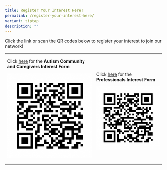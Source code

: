 ```yaml
---
title: Register Your Interest Here!
permalink: /register-your-interest-here/
variant: tiptap
description: ""
---
```

<p>Click the link or scan the QR codes below to register your interest to
join our network!</p>
<table style="minWidth: 50px">
<colgroup>
<col>
<col>
</colgroup>
<tbody>
<tr>
<td rowspan="1" colspan="1">
<p>Click <a href="https://form.gov.sg/66e7a6f8d522179d763307ad" rel="noopener nofollow" target="_blank">here</a> for
the <strong>Autism Community and Caregivers Interest Form</strong>
</p>
<div class="isomer-image-wrapper">
<img style="width: 100%" height="auto" width="100%" alt="" src="/images/QR_Code_AC_Autism_Community_and_Caregivers_Interest_FormSG.png">
</div>
<p></p>
</td>
<td rowspan="1" colspan="1">
<p>Click <a href="https://form.gov.sg/66e7f1e959b2553e91c6e0ad" rel="noopener nofollow" target="_blank">here</a> for
the <strong>Professionals Interest Form</strong>
</p>
<div class="isomer-image-wrapper">
<img style="width: 100%" height="auto" width="100%" alt="" src="/images/QR_Code_AC_Professionals_Interest_FormSG.png">
</div>
</td>
</tr>
</tbody>
</table>
<p></p>